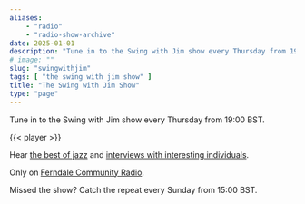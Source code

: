 ```yaml
---
aliases:
    - "radio"
    - "radio-show-archive"
date: 2025-01-01
description: "Tune in to the Swing with Jim show every Thursday from 19:00 BST. Hear the best of jazz and interviews with interesting individuals."
# image: ""
slug: "swingwithjim"
tags: [ "the swing with jim show" ]
title: "The Swing with Jim Show"
type: "page"
---
```


Tune in to the Swing with Jim show every Thursday from 19:00 BST.

{{< player >}}

Hear [the best of jazz](/swingwithjim/) and [interviews with interesting individuals](/jibberjabberwithjim/).

Only on [Ferndale Community Radio](https://www.fcradio.co.uk/).

Missed the show? Catch the repeat every Sunday from 15:00 BST.
